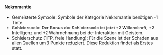 #### Nekromantie

* Gemeisterte Symbole: Symbole der Kategorie Nekromantie benötigen -1 Tinte.
* Schleierseele: Der Bonus der Schleierseele ist jetzt +2 Willenskraft, +2 Intelligenz und +2 Wahrnehmung bei der
Interaktion mit Geistern.
* Schleierschutz (1 FP, freie Handlung): Für die Szene ist der Schaden aus allen Quellen um 3 Punkte reduziert.
Diese Reduktion findet als Erstes statt.
